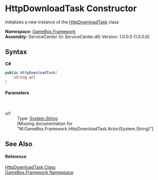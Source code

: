 # HttpDownloadTask Constructor 
 

Initializes a new instance of the <a href="632ac26d-52b7-4990-49ee-77d0dd452d86">HttpDownloadTask</a> class

**Namespace:**&nbsp;<a href="a8957fe6-9cc0-3a6d-cd5c-a2a246efee1e">GameBox.Framework</a><br />**Assembly:**&nbsp;ServiceCenter (in ServiceCenter.dll) Version: 1.0.0.0 (1.0.0.0)

## Syntax

**C#**<br />
``` C#
public HttpDownloadTask(
	string url
)
```


#### Parameters
&nbsp;<dl><dt>url</dt><dd>Type: <a href="http://msdn2.microsoft.com/zh-cn/library/s1wwdcbf" target="_blank">System.String</a><br />\[Missing <param name="url"/> documentation for "M:GameBox.Framework.HttpDownloadTask.#ctor(System.String)"\]</dd></dl>

## See Also


#### Reference
<a href="632ac26d-52b7-4990-49ee-77d0dd452d86">HttpDownloadTask Class</a><br /><a href="a8957fe6-9cc0-3a6d-cd5c-a2a246efee1e">GameBox.Framework Namespace</a><br />